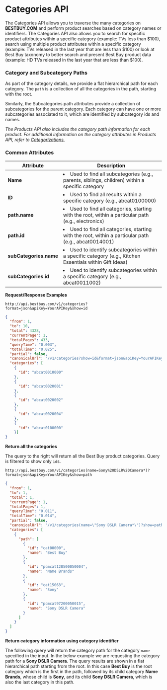 # Categories API

The Categories API allows you to traverse the many categories on **BESTBUY.COM** and perform product searches based on category names or identifiers. The Categories API also allows you to search for specific product attributes within a specific category (example: TVs less than $100), search using multiple product attributes within a specific category (example: TVs released in the last year that are less than $100) or look at Best Buy taxonomy to better search and present Best Buy product data (example: HD TVs released in the last year that are less than $100).

### Category and Subcategory Paths

As part of the category details, we provide a flat hierarchical path for each category. The `path` is a collection of all the categories in the path, starting with the root.

Similarly, the Subcategories path attributes provide a collection of subcategories for the parent category. Each category can have one or more subcategories associated to it, which are identified by subcategory ids and names.

_The Products API also includes the category path information for each product. For additional information on the category attributes in Products API, refer to [Categorizations.](/documentation/products-api#documentation/products-api-categorizations)_


### Common Attributes

Attribute | Description
--------- | -----------
**Name** | <li>Used to find all subcategories (e.g., parents, siblings, children) within a specific category</li>
**ID** | <li>Used to find all results within a specific category (e.g., abcat0100000)</li>
**path.name** | <li>Used to find all categories, starting with the root, within a particular path (e.g., electronics)</li>
**path.id** | <li>Used to find all categories, starting with the root, within a particular path (e.g., abcat0014001)</li>
**subCategories.name** | <li>Used to identify subcategories within a specific category (e.g., Kitchen Essentials within Gift Ideas)</li>
**subCategories.id** | <li>Used to identify subcategories within a specific category (e.g., abcat0011002)</li>

<strong>Request/Response Examples</strong>

```text
http://api.bestbuy.com/v1/categories?format=json&apiKey=YourAPIKey&show=id
```
```json
{
  "from": 1,
  "to": 10,
  "total": 4328,
  "currentPage": 1,
  "totalPages": 433,
  "queryTime": "0.003",
  "totalTime": "0.025",
  "partial": false,
  "canonicalUrl": "/v1/categories?show=id&format=json&apiKey=YourAPIKey",
  "categories": [
    {
      "id": "abcat0010000"
    },
    {
      "id": "abcat0020001"
    },
    {
      "id": "abcat0020002"
    },
    {
      "id": "abcat0020004"
    },
    {
      "id": "abcat0100000"
    }]
}
```

<strong>Return all the categories</strong>

The query to the right will return all the Best Buy product categories. Query is filtered to show only `id`s.

<div></div>

```text
http://api.bestbuy.com/v1/categories(name=Sony%20DSLR%20Camera*)?format=json&apiKey=YourAPIKey&show=path
```
```json
{
  "from": 1,
  "to": 1,
  "total": 1,
  "currentPage": 1,
  "totalPages": 1,
  "queryTime": "0.011",
  "totalTime": "0.014",
  "partial": false,
  "canonicalUrl": "/v1/categories(name=\"Sony DSLR Camera*\")?show=path&format=json&apiKey=YourAPIKey",
  "categories": [
    {
      "path": [
        {
          "id": "cat00000",
          "name": "Best Buy"
        },
        {
          "id": "pcmcat128500050004",
          "name": "Name Brands"
        },
        {
          "id": "cat15063",
          "name": "Sony"
        },
        {
          "id": "pcmcat97200050015",
          "name": "Sony DSLR Camera"
        }
      ]
    }
  ]
}
```
<strong>Return category information using category identifier</strong>

The following query will return the category path for the category `name` specified in the input. In the below example we are requesting the category path for a **Sony DSLR Camera**. The query results are shown in a flat hierarchical path starting from the root. In this case **Best Buy** is the root category which is the first in the path, followed by its child category **Name Brands**, whose child is **Sony**, and its child **Sony DSLR Camera**, which is also the last category in this path.



